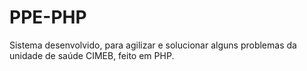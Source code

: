 # PPE-PHP
Sistema desenvolvido, para agilizar e solucionar alguns problemas da unidade de saúde CIMEB, feito em PHP.
